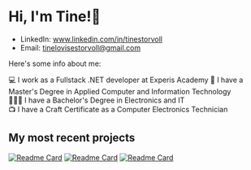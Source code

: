 # Hi, I'm Tine!👋
* LinkedIn: www.linkedin.com/in/tinestorvoll
* Email: tinelovisestorvoll@gmail.com

Here's some info about me:

  💻 I work as a Fullstack .NET developer at Experis Academy
  📄 I have a Master's Degree in Applied Computer and Information Technology   
  👩🏻‍🎓 I have a Bachelor's Degree in Electronics and IT  
  📺 I have a Craft Certificate as a Computer Electronics Technician  


## My most recent projects
[![Readme Card](https://github-readme-stats.vercel.app/api/pin/?username=TLS97&repo=train-ticket-application&theme=graywhite)](https://github.com/TLS97/train-ticket-application)
[![Readme Card](https://github-readme-stats.vercel.app/api/pin/?username=TLS97&repo=yelp-camp&theme=graywhite)](https://github.com/TLS97/yelp-camp)
[![Readme Card](https://github-readme-stats.vercel.app/api/pin/?username=TLS97&repo=face-mask-detection&theme=graywhite)](https://github.com/TLS97/face-mask-detection)



